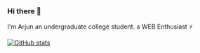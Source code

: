 ### Hi there 👋 
I'm Arjun an undergraduate college student.
 a WEB Enthusiast :zap:

<div align>

[![GitHub stats](https://github-readme-stats.vercel.app/api?username=ArjunArun613&show_icons=true&theme=tokyonight&line_height=27)](https://github.com/ArjunArun613)
 <!--[![Top Langs](https://github-readme-stats.vercel.app/api/top-langs/?username=ArjunArun613&layout=compact&theme=tokyonight&line_height=27)](https://github.com/ArjunArun613/github-readme-stats) 
 ![Github Contribution Graph](https://activity-graph.herokuapp.com/graph?username=ArjunArun613&bg_color=1a1b26&color=73daca&line=7dcfff&point=bb9af7&area=true&hide_border=true)<br> 
 -->
</div>
<!--
**ArjunArun613/ArjunArun613** is a ✨ _special_ ✨ repository because its `README.md` (this file) appears on your GitHub profile.

Here are some ideas to get you started:

- 🔭 I’m currently working on ...
- 🌱 I’m currently learning ...
- 👯 I’m looking to collaborate on ...
- 🤔 I’m looking for help with ...
- 💬 Ask me about ...
- 📫 How to reach me: ...
- 😄 Pronouns: ...
- ⚡ Fun fact: ...
-->

